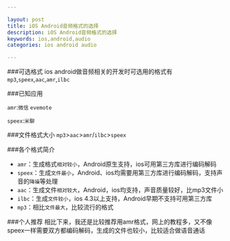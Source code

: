 ```yaml
---

layout: post
title: iOS Android音频格式的选择
description: iOS Android音频格式的选择
keywords: ios,android,audio
categories: ios android audio

---
```


###可选格式
ios android做音频相关的开发时可选用的格式有 `mp3`,`speex`,`aac`,`amr`,`ilbc`

###已知应用

`amr`:`微信` `evemote`  

`speex`:`米聊`

###文件格式大小
`mp3`>`aac`>`amr`/`ilbc`>`speex`

###各个格式简介

+ `amr`：生成格式`相对较小`，Android原生支持，ios可用第三方库进行编码解码
+ `speex`：生成`文件最小`，Android、ios均需要用第三方库进行编码解码，支持声音的`降噪`等处理
+ `aac`：生成文件`相对较大`，Android，ios均支持，声音质量较好，比mp3文件小
+ `ilbc`：生成`文件较小`，ios 4.3以上支持，Android早期不支持可用第三方库
+ `mp3`：相比`文件最大`，比较流行的格式

###个人推荐
相比下来，我还是比较推荐用amr格式，网上的教程多，又不像speex一样需要双方都编码解码，生成的文件也较小，比较适合做语音通话


     
